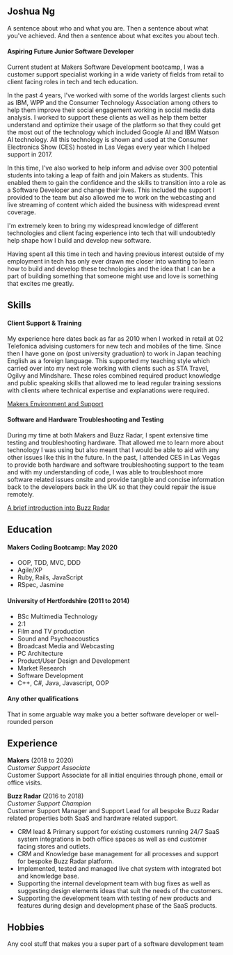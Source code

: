 ## Joshua Ng

A sentence about who and what you are. Then a sentence about what you've achieved. And then a sentence about what excites you about tech.

#### Aspiring Future Junior Software Developer

Current student at Makers Software Development bootcamp, I was a customer support specialist working in a wide variety of fields from retail to client facing roles in tech and tech education.

In the past 4 years, I've worked with some of the worlds largest clients such as IBM, WPP and the Consumer Technology Association among others to help them improve their social engagement working in social media data analysis. I worked to support these clients as well as help them better understand and optimize their usage of the platform so that they could get the most out of the technology which included Google AI and IBM Watson AI technology. All this technology is shown and used at the Consumer Electronics Show (CES) hosted in Las Vegas every year which I helped support in 2017.

In this time, I've also worked to help inform and advise over 300 potential students into taking a leap of faith and join Makers as students. This enabled them to gain the confidence and the skills to transition into a role as a Software Developer and change their lives. This included the support I provided to the team but also allowed me to work on the webcasting and live streaming of content which aided the business with widespread event coverage.

I'm extremely keen to bring my widespread knowledge of different technologies and client facing experience into tech that will undoubtedly help shape how I build and develop new software.

Having spent all this time in tech and having previous interest outside of my employment in tech has only ever drawn me closer into wanting to learn how to build and develop these technologies and the idea that I can be a part of building something that someone might use and love is something that excites me greatly.

## Skills

#### Client Support & Training

My experience here dates back as far as 2010 when I worked in retail at O2 Telefonica advising customers for new tech and mobiles of the time. Since then I have gone on (post university graduation) to work in Japan teaching English as a foreign language. This supported my teaching style which carried over into my next role working with clients such as STA Travel, Ogilvy and Mindshare.
These roles combined required product knowledge and public speaking skills that allowed me to lead regular training sessions with clients where technical expertise and explanations were required.

[Makers Environment and Support](https://youtu.be/SxauFp4NKOM)

#### Software and Hardware Troubleshooting and Testing

During my time at both Makers and Buzz Radar, I spent extensive time testing and troubleshooting hardware. That allowed me to learn more about technology I was using but also meant that I would be able to aid with any other issues like this in the future.
In the past, I attended CES in Las Vegas to provide both hardware and software troubleshooting support to the team and with my understanding of code, I was able to troubleshoot more software related issues onsite and provide tangible and concise information back to the developers back in the UK so that they could repair the issue remotely.

[A brief introduction into Buzz Radar](https://youtu.be/OZNPuzuDw8Q)

## Education

#### Makers Coding Bootcamp: May 2020

- OOP, TDD, MVC, DDD
- Agile/XP
- Ruby, Rails, JavaScript
- RSpec, Jasmine

#### University of Hertfordshire (2011 to 2014)

- BSc Multimedia Technology
- 2:1
- Film and TV production 
- Sound and Psychoacoustics
- Broadcast Media and Webcasting
- PC Architecture
- Product/User Design and Development
- Market Research
- Software Development
- C++, C#, Java, Javascript, OOP

#### Any other qualifications

That in some arguable way make you a better software developer or well-rounded person

## Experience

**Makers** (2018 to 2020)    
*Customer Support Associate*  
Customer Support Associate for all initial enquiries through phone, email or office visits.


**Buzz Radar** (2016 to 2018)   
*Customer Support Champion*  
Customer Support Manager and Support Lead for all bespoke Buzz Radar related properties both SaaS and hardware related support.
- CRM lead & Primary support for existing customers running 24/7 SaaS system integrations in both office spaces as well as end customer facing stores and outlets.
- CRM and Knowledge base management for all processes and support for bespoke Buzz Radar platform.
- Implemented, tested and managed live chat system with integrated bot and knowledge base.
- Supporting the internal development team with bug fixes as well as suggesting design elements ideas that suit the needs of the customers.
- Supporting the development team with testing of new products and features during design and development phase of the SaaS products.

## Hobbies

Any cool stuff that makes you a super part of a software development team
